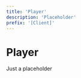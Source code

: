 ```yaml
---
title: 'Player'
description: 'Placeholder'
prefix: '[Client]'
---
```


# Player

Just a placeholder
